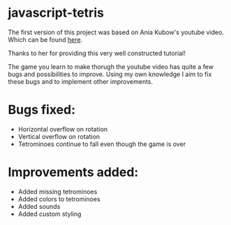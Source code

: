 ﻿# javascript-tetris

The first version of this project was based on Ania Kubow's youtube video. Which can be found <a href="https://www.youtube.com/watch?v=w1JJfK09ujQ&feature=youtu.be">here</a>. 

Thanks to her for providing this very well constructed tutorial!

The game you learn to make thorugh the youtube video has quite a few bugs and possibilities to improve. Using my own knowledge I aim to fix these bugs and to implement other improvements.

# Bugs fixed:
<ul>
  <li>Horizontal overflow on rotation</li>
  <li>Vertical overflow on rotation</li>
  <li>Tetrominoes continue to fall even though the game is over</li>
</ul>

# Improvements added:
<ul>
  <li>Added missing tetrominoes</li>
  <li>Added colors to tetrominoes</li>
  <li>Added sounds</li>
  <li>Added custom styling</li>
</ul>
